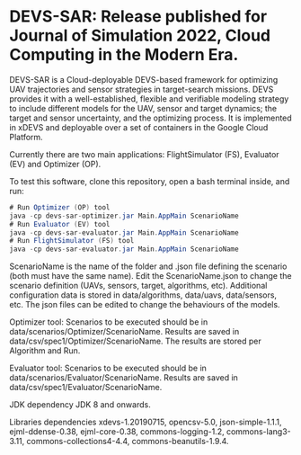 # DEVS-SAR: Release published for Journal of Simulation 2022, Cloud Computing in the Modern Era.

DEVS-SAR is a Cloud-deployable DEVS-based framework for optimizing UAV trajectories and sensor strategies in target-search missions. DEVS provides it  with a well-established, flexible and verifiable modeling strategy to include different models for the UAV, sensor and target dynamics; the target and sensor uncertainty, and the optimizing process. It is implemented in xDEVS and deployable over a set of containers in the Google Cloud Platform. 

Currently there are two main applications: FlightSimulator (FS), Evaluator (EV) and Optimizer (OP).

To test this software, clone this repository, open a bash terminal inside, and run:

```java
# Run Optimizer (OP) tool
java -cp devs-sar-optimizer.jar Main.AppMain ScenarioName
# Run Evaluator (EV) tool
java -cp devs-sar-evaluator.jar Main.AppMain ScenarioName
# Run FlightSimulator (FS) tool
java -cp devs-sar-evaluator.jar Main.AppMain ScenarioName
```
ScenarioName is the name of the folder and .json file defining the scenario (both must have the same name). Edit the ScenarioName.json to change the scenario definition (UAVs, sensors, target, algorithms, etc). Additional configuration data is stored in data/algorithms, data/uavs, data/sensors, etc. The json files can be edited to change the behaviours of the models.

Optimizer tool:
Scenarios to be executed should be in data/scenarios/Optimizer/ScenarioName.
Results are saved in data/csv/spec1/Optimizer/ScenarioName. The results are stored per Algorithm and Run.

Evaluator tool:
Scenarios to be executed should be in data/scenarios/Evaluator/ScenarioName.
Results are saved in data/csv/spec1/Evaluator/ScenarioName.

JDK dependency
JDK 8 and onwards.

Libraries dependencies
xdevs-1.20190715, opencsv-5.0, json-simple-1.1.1, ejml-ddense-0.38, ejml-core-0.38,
commons-logging-1.2, commons-lang3-3.11, commons-collections4-4.4, commons-beanutils-1.9.4.
